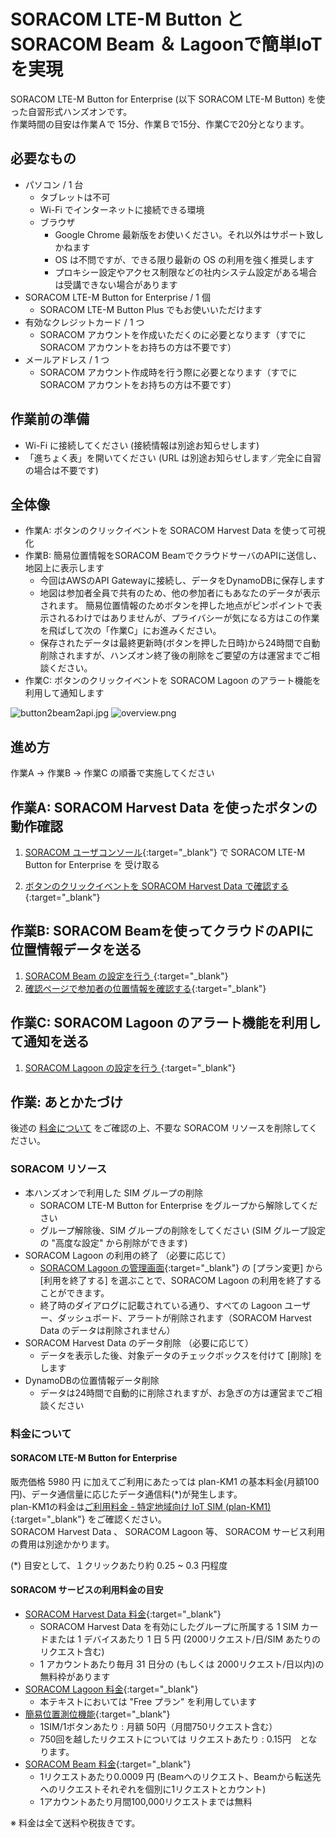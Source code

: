 # SORACOM LTE-M Button と SORACOM Beam ＆ Lagoonで簡単IoTを実現

<!--
Google Drive Images: https://drive.google.com/open?id=14yESi7Uem0lpooGA9_QXZ1CmxNT5xl9C
-->

SORACOM LTE-M Button for Enterprise (以下 SORACOM LTE-M Button) を使った自習形式ハンズオンです。  
作業時間の目安は作業Ａで 15分、作業Ｂで15分、作業Cで20分となります。

<h2 id="prepare">必要なもの</h2>

* パソコン / 1 台
    * タブレットは不可
    * Wi-Fi でインターネットに接続できる環境
    * ブラウザ
        * Google Chrome 最新版をお使いください。それ以外はサポート致しかねます
        * OS は不問ですが、できる限り最新の OS の利用を強く推奨します
        * プロキシー設定やアクセス制限などの社内システム設定がある場合は受講できない場合があります
* SORACOM LTE-M Button for Enterprise / 1 個
    * SORACOM LTE-M Button Plus でもお使いいただけます
* 有効なクレジットカード / 1 つ
    * SORACOM アカウントを作成いただくのに必要となります（すでに SORACOM アカウントをお持ちの方は不要です）
* メールアドレス / 1 つ
    * SORACOM アカウント作成時を行う際に必要となります（すでに SORACOM アカウントをお持ちの方は不要です）

<h2 id="standby">作業前の準備</h2>

* Wi-Fi に接続してください (接続情報は別途お知らせします)
* 「進ちょく表」を開いてください (URL は別途お知らせします／完全に自習の場合は不要です)

<h2 id="overview">全体像</h2>

- 作業A: ボタンのクリックイベントを SORACOM Harvest Data を使って可視化
- 作業B: 簡易位置情報をSORACOM BeamでクラウドサーバのAPIに送信し、地図上に表示します
  - 今回はAWSのAPI Gatewayに接続し、データをDynamoDBに保存します
  - 地図は参加者全員で共有のため、他の参加者にもあなたのデータが表示されます。
    簡易位置情報のためボタンを押した地点がピンポイントで表示されるわけではありませんが、プライバシーが気になる方はこの作業を飛ばして次の「作業C」にお進みください。
  - 保存されたデータは最終更新時(ボタンを押した日時)から24時間で自動削除されますが、ハンズオン終了後の削除をご要望の方は運営までご相談ください。
- 作業C: ボタンのクリックイベントを SORACOM Lagoon のアラート機能を利用して通知します

![button2beam2api.jpg](https://docs.google.com/drawings/d/e/2PACX-1vQWgPI-QhRNsgP_7DRaUiJsl6rQec6VW3auogQLT_7yryLuCXwUgiVoUAjwC2MD0ukeYPTKk1yyacG-/pub?w=965&h=204&x=2)
![overview.png](https://docs.google.com/drawings/d/e/2PACX-1vS-3EnPq0oOCPQgcPK4CDXHGYX76iE_TGR8fqo3zxbMSdiqobdpuDyZgbAsXUfBEdoCkO654KqtKSNF/pub?w=744&h=213)







<h2 id="workflow">進め方</h2>

作業A → 作業B → 作業C の順番で実施してください

<h2 id="work-a">作業A: SORACOM Harvest Data を使ったボタンの動作確認</h2>

1. [SORACOM ユーザコンソール](https://console.soracom.io){:target="_blank"} で SORACOM LTE-M Button for Enterprise を 受け取る  
   
2. [ボタンのクリックイベントを SORACOM Harvest Data で確認する](../common/harvest){:target="_blank"}

<h2 id="work-b">作業B: SORACOM Beamを使ってクラウドのAPIに位置情報データを送る</h2>

1. [ SORACOM Beam の設定を行う ](work-b/index.md){:target="_blank"}
2. [確認ページで参加者の位置情報を確認する](http://soracom-map-20200307111440-hostingbucket-test.s3-website-ap-northeast-1.amazonaws.com/){:target="_blank"}

<h2 id="work-c">作業C: SORACOM Lagoon のアラート機能を利用して通知を送る</h2>

1. [ SORACOM Lagoon の設定を行う ](work-c/index.md){:target="_blank"}



<h2 id="closing">作業: あとかたづけ</h2>

後述の [料金について](#fee) をご確認の上、不要な SORACOM リソースを削除してください。

<h3 id="cleanup-soracom">SORACOM リソース</h3>

* 本ハンズオンで利用した SIM グループの削除
    * SORACOM LTE-M Button for Enterprise をグループから解除してください
    * グループ解除後、SIM グループの削除をしてください (SIM グループ設定の "高度な設定" から削除ができます)
* SORACOM Lagoon の利用の終了 （必要に応じて）
    * [SORACOM Lagoon の管理画面](https://console.soracom.io/#/lagoon){:target="_blank"} の [プラン変更] から [利用を終了する] を選ぶことで、SORACOM Lagoon の利用を終了することができます。
    * 終了時のダイアログに記載されている通り、すべての Lagoon ユーザー、ダッシュボード、アラートが削除されます（SORACOM Harvest Data のデータは削除されません）
* SORACOM Harvest Data のデータ削除 （必要に応じて）
    * データを表示した後、対象データのチェックボックスを付けて [削除] をします
* DynamoDBの位置情報データ削除
    * データは24時間で自動的に削除されますが、お急ぎの方は運営までご相談ください

<h3 id="fee">料金について</h3>

#### SORACOM LTE-M Button for Enterprise

販売価格 5980 円 に加えてご利用にあたっては plan-KM1 の基本料金(月額100円)、データ通信量に応じたデータ通信料(*)が発生します。  
plan-KM1の料金は[ご利用料金 - 特定地域向け IoT SIM (plan-KM1)](https://soracom.jp/services/air/cellular/price_specific_area_sim/#plan-km1){:target="_blank"} をご確認ください。  
SORACOM Harvest Data 、 SORACOM Lagoon 等、 SORACOM サービス利用の費用は別途かかります。

(*) 目安として、１クリックあたり約 0.25 ~ 0.3 円程度

#### SORACOM サービスの利用料金の目安

* [SORACOM Harvest Data 料金](https://soracom.jp/services/harvest/price/){:target="_blank"}
    * SORACOM Harvest Data を有効にしたグループに所属する 1 SIM カードまたは 1 デバイスあたり 1 日 5 円 (2000リクエスト/日/SIM あたりのリクエスト含む)
    * 1 アカウントあたり毎月 31 日分の (もしくは 2000リクエスト/日以内)の無料枠があります
* [SORACOM Lagoon 料金](https://soracom.jp/services/lagoon/price/){:target="_blank"}
    * 本テキストにおいては "Free プラン" を利用しています
* [簡易位置測位機能](https://dev.soracom.io/jp/docs/location_service/){:target="_blank"}
    * 1SIM/1ボタンあたり : 月額 50円（月間750リクエスト含む）
    * 750回を越したリクエストについては リクエストあたり : 0.15円　となります。
* [SORACOM Beam 料金](https://soracom.jp/services/beam/price/){:target="_blank"}
    * 1リクエストあたり0.0009 円
        (Beamへのリクエスト、Beamから転送先へのリクエストそれぞれを個別に1リクエストとカウント) 
    * 1アカウントあたり月間100,000リクエストまでは無料

※ 料金は全て送料や税抜きです。
